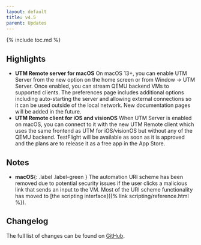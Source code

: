 ```yaml
---
layout: default
title: v4.5
parent: Updates
---
```

{% include toc.md %}

## Highlights
* **UTM Remote server for macOS** On macOS 13+, you can enable UTM Server from the new option on the home screen or from Window -> UTM Server. Once enabled, you can stream QEMU backend VMs to supported clients. The preferences page includes additional options including auto-starting the server and allowing external connections so it can be used outside of the local network. New documentation pages will be added in the future.
* **UTM Remote client for iOS and visionOS** When UTM Server is enabled on macOS, you can connect to it with the new UTM Remote client which uses the same frontend as UTM for iOS/visionOS but without any of the QEMU backend. TestFlight will be available as soon as it is approved and the plans are to release it as a free app in the App Store.

## Notes
* **macOS**{: .label .label-green } The automation URI scheme has been removed due to potential security issues if the user clicks a malicious link that sends an input to the VM. Most of the URI scheme functionality has moved to [the scripting interface]({% link scripting/reference.html %}).

## Changelog
The full list of changes can be found on [GitHub](https://github.com/utmapp/UTM/releases).
